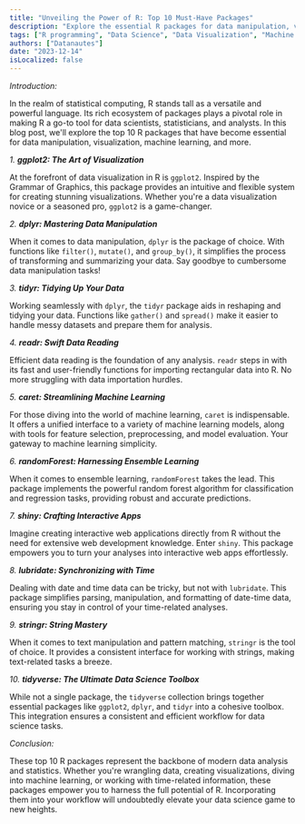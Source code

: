 ```yaml
---
title: "Unveiling the Power of R: Top 10 Must-Have Packages"
description: "Explore the essential R packages for data manipulation, visualization, machine learning, and more. Elevate your data science game with these powerful tools."
tags: ["R programming", "Data Science", "Data Visualization", "Machine Learning", "Statistical Computing"]
authors: ["Datanautes"]
date: "2023-12-14"
isLocalized: false
---
```



_Introduction:_

In the realm of statistical computing, R stands tall as a versatile and powerful language. Its rich ecosystem of packages plays a pivotal role in making R a go-to tool for data scientists, statisticians, and analysts. In this blog post, we'll explore the top 10 R packages that have become essential for data manipulation, visualization, machine learning, and more.

_1. **ggplot2: The Art of Visualization**_

At the forefront of data visualization in R is `ggplot2`. Inspired by the Grammar of Graphics, this package provides an intuitive and flexible system for creating stunning visualizations. Whether you're a data visualization novice or a seasoned pro, `ggplot2` is a game-changer.

_2. **dplyr: Mastering Data Manipulation**_

When it comes to data manipulation, `dplyr` is the package of choice. With functions like `filter()`, `mutate()`, and `group_by()`, it simplifies the process of transforming and summarizing your data. Say goodbye to cumbersome data manipulation tasks!

_3. **tidyr: Tidying Up Your Data**_

Working seamlessly with `dplyr`, the `tidyr` package aids in reshaping and tidying your data. Functions like `gather()` and `spread()` make it easier to handle messy datasets and prepare them for analysis.

_4. **readr: Swift Data Reading**_

Efficient data reading is the foundation of any analysis. `readr` steps in with its fast and user-friendly functions for importing rectangular data into R. No more struggling with data importation hurdles.

_5. **caret: Streamlining Machine Learning**_

For those diving into the world of machine learning, `caret` is indispensable. It offers a unified interface to a variety of machine learning models, along with tools for feature selection, preprocessing, and model evaluation. Your gateway to machine learning simplicity.

_6. **randomForest: Harnessing Ensemble Learning**_

When it comes to ensemble learning, `randomForest` takes the lead. This package implements the powerful random forest algorithm for classification and regression tasks, providing robust and accurate predictions.

_7. **shiny: Crafting Interactive Apps**_

Imagine creating interactive web applications directly from R without the need for extensive web development knowledge. Enter `shiny`. This package empowers you to turn your analyses into interactive web apps effortlessly.

_8. **lubridate: Synchronizing with Time**_

Dealing with date and time data can be tricky, but not with `lubridate`. This package simplifies parsing, manipulation, and formatting of date-time data, ensuring you stay in control of your time-related analyses.

_9. **stringr: String Mastery**_

When it comes to text manipulation and pattern matching, `stringr` is the tool of choice. It provides a consistent interface for working with strings, making text-related tasks a breeze.

_10. **tidyverse: The Ultimate Data Science Toolbox**_

While not a single package, the `tidyverse` collection brings together essential packages like `ggplot2`, `dplyr`, and `tidyr` into a cohesive toolbox. This integration ensures a consistent and efficient workflow for data science tasks.

_Conclusion:_

These top 10 R packages represent the backbone of modern data analysis and statistics. Whether you're wrangling data, creating visualizations, diving into machine learning, or working with time-related information, these packages empower you to harness the full potential of R. Incorporating them into your workflow will undoubtedly elevate your data science game to new heights.